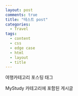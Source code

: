 ```yaml
---
layout: post
comments: true
title: "테스트 post"
categories: 
  - Travel
tags:
  - content
  - css
  - edge case
  - html
  - layout
  - title
---
```

여행카테고리 포스팅
태그 


MyStudy 카테고리에 포함된 
게시글

